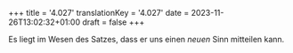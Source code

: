 +++
title = '4.027'
translationKey = '4.027'
date = 2023-11-26T13:02:32+01:00
draft = false
+++

Es liegt im Wesen des Satzes, dass er uns einen <em class="germph">neuen</em> Sinn mitteilen kann.

